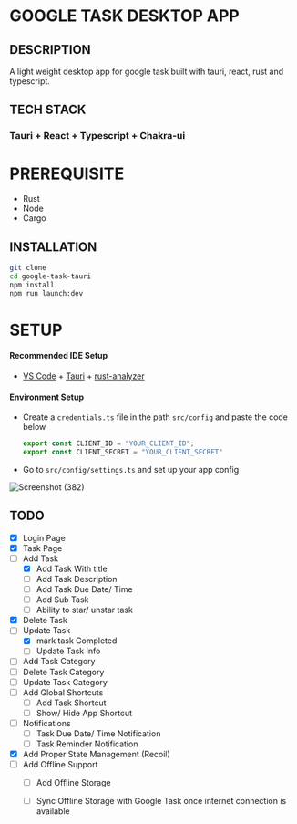
# GOOGLE TASK DESKTOP APP

## DESCRIPTION
A light weight desktop app for google task built with tauri, react, rust and typescript. 


## TECH STACK
### Tauri + React + Typescript + Chakra-ui

# PREREQUISITE
- Rust
- Node
- Cargo

## INSTALLATION

```bash
git clone
cd google-task-tauri
npm install
npm run launch:dev
```
#  SETUP

#### Recommended IDE Setup

- [VS Code](https://code.visualstudio.com/) + [Tauri](https://marketplace.visualstudio.com/items?itemName=tauri-apps.tauri-vscode) + [rust-analyzer](https://marketplace.visualstudio.com/items?itemName=rust-lang.rust-analyzer)

#### Environment Setup
- Create a `credentials.ts` file in the path `src/config`  and paste the code below
  ```ts
  export const CLIENT_ID = "YOUR_CLIENT_ID";
  export const CLIENT_SECRET = "YOUR_CLIENT_SECRET"
  ```
- Go to `src/config/settings.ts` and set up your app config 

![Screenshot (382)](https://github.com/codad5/google-task-tauri/assets/66634814/3ad9bedc-314e-4c36-8da3-cfc575f550fe)





## TODO
- [x] Login Page
- [x] Task Page
- [ ] Add Task
    - [x] Add Task With title
    - [ ] Add Task Description
    - [ ] Add Task Due Date/ Time
    - [ ] Add Sub Task
    - [ ] Ability to star/ unstar task
- [x] Delete Task
- [ ] Update Task
    - [x] mark task Completed 
    - [ ] Update Task Info
- [ ] Add Task Category
- [ ] Delete Task Category
- [ ] Update Task Category
- [ ] Add Global Shortcuts 
    - [ ] Add Task Shortcut
    - [ ] Show/ Hide App Shortcut
- [ ] Notifications
    - [ ] Task Due Date/ Time Notification
    - [ ] Task Reminder Notification
- [x] Add Proper State Management (Recoil)
- [ ] Add Offline Support
    - [ ] Add Offline Storage 
    - [ ] Sync Offline Storage with Google Task once internet connection is available

